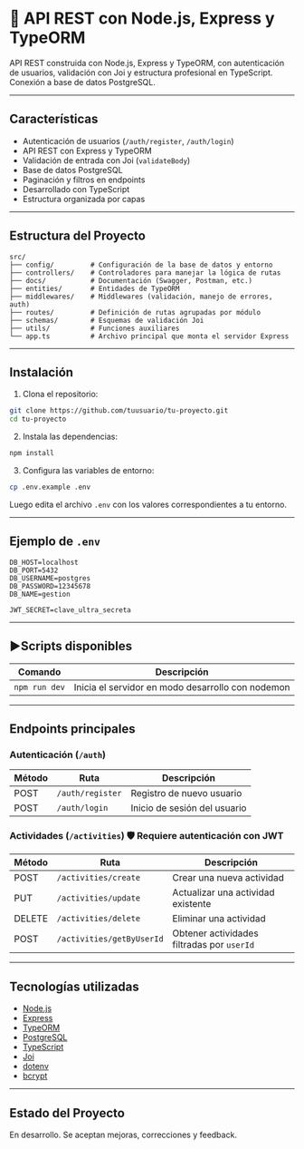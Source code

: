 # 📘 API REST con Node.js, Express y TypeORM

API REST construida con Node.js, Express y TypeORM, con autenticación de usuarios, validación con Joi y estructura profesional en TypeScript. Conexión a base de datos PostgreSQL.

---

## Características

- Autenticación de usuarios (`/auth/register`, `/auth/login`)
-  API REST con Express y TypeORM
-  Validación de entrada con Joi (`validateBody`)
-  Base de datos PostgreSQL
-  Paginación y filtros en endpoints
-  Desarrollado con TypeScript
-  Estructura organizada por capas

---

##  Estructura del Proyecto

```
src/
├── config/         # Configuración de la base de datos y entorno
├── controllers/    # Controladores para manejar la lógica de rutas
├── docs/           # Documentación (Swagger, Postman, etc.)
├── entities/       # Entidades de TypeORM
├── middlewares/    # Middlewares (validación, manejo de errores, auth)
├── routes/         # Definición de rutas agrupadas por módulo
├── schemas/        # Esquemas de validación Joi
├── utils/          # Funciones auxiliares
└── app.ts          # Archivo principal que monta el servidor Express
```

---

##  Instalación

1. Clona el repositorio:

```bash
git clone https://github.com/tuusuario/tu-proyecto.git
cd tu-proyecto
```

2. Instala las dependencias:

```bash
npm install
```

3. Configura las variables de entorno:

```bash
cp .env.example .env
```

Luego edita el archivo `.env` con los valores correspondientes a tu entorno.

---

##  Ejemplo de `.env`

```env
DB_HOST=localhost
DB_PORT=5432
DB_USERNAME=postgres
DB_PASSWORD=12345678
DB_NAME=gestion

JWT_SECRET=clave_ultra_secreta
```

---

## ▶️Scripts disponibles

| Comando         | Descripción                                      |
|----------------|--------------------------------------------------|
| `npm run dev`   | Inicia el servidor en modo desarrollo con nodemon |

---

##  Endpoints principales

### Autenticación (`/auth`)
| Método | Ruta            | Descripción                        |
|--------|-----------------|------------------------------------|
| POST   | `/auth/register`| Registro de nuevo usuario          |
| POST   | `/auth/login`   | Inicio de sesión del usuario       |

### Actividades (`/activities`) 🛡️ Requiere autenticación con JWT
| Método | Ruta                      | Descripción                                     |
|--------|---------------------------|-------------------------------------------------|
| POST   | `/activities/create`      | Crear una nueva actividad                      |
| PUT    | `/activities/update`      | Actualizar una actividad existente             |
| DELETE | `/activities/delete`      | Eliminar una actividad                         |
| POST   | `/activities/getByUserId` | Obtener actividades filtradas por `userId`     |

---

##  Tecnologías utilizadas

- [Node.js](https://nodejs.org/)
- [Express](https://expressjs.com/)
- [TypeORM](https://typeorm.io/)
- [PostgreSQL](https://www.postgresql.org/)
- [TypeScript](https://www.typescriptlang.org/)
- [Joi](https://joi.dev/)
- [dotenv](https://www.npmjs.com/package/dotenv)
- [bcrypt](https://www.npmjs.com/package/bcrypt)

---

## Estado del Proyecto

En desarrollo. Se aceptan mejoras, correcciones y feedback.
